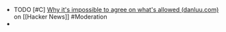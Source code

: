 - TODO [#C] [Why it's impossible to agree on what's allowed (danluu.com)](https://news.ycombinator.com/item?id=39313942) on [[Hacker News]] #Moderation
-